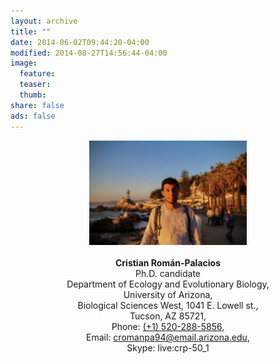 ```yaml
---
layout: archive
title: ""
date: 2014-06-02T09:44:20-04:00
modified: 2014-08-27T14:56:44-04:00
image:
  feature:
  teaser:
  thumb:
share: false
ads: false
---
```


<p align="center">
  <img src="2019-11-21 10.51.14.jpg" width="50%" height="50%">  <br><br>
  <b>Cristian Román-Palacios</b><br>
  Ph.D. candidate  <br>
  Department of Ecology and Evolutionary Biology,<br>  
  University of Arizona,  <br>  
  Biological Sciences West, 1041 E. Lowell st.,<br>  
  Tucson, AZ  85721,<br>  
  Phone: <a href="tel:15202885856">(+1) 520-288-5856</a>,<br>  
  Email: <a href="mailto:cromanpa94@email.arizona.edu">cromanpa94@email.arizona.edu</a>,<br>  
  Skype: live:crp-50_1
</p>
